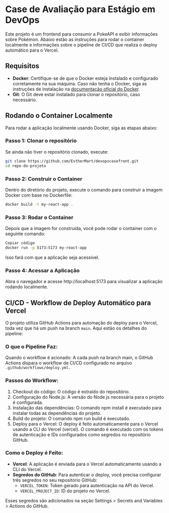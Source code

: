 # Case de Avaliação para Estágio em DevOps

Este projeto é um frontend para consumir a PokeAPI e exibir informações sobre Pokémon. Abaixo estão as instruções para rodar o container localmente e informações sobre o pipeline de CI/CD que realiza o deploy automático para o Vercel.

## Requisitos

- **Docker**: Certifique-se de que o Docker esteja instalado e configurado corretamente na sua máquina. Caso não tenha o Docker, siga as instruções de instalação na [documentação oficial do Docker](https://docs.docker.com/get-docker/).
- **Git**: O Git deve estar instalado para clonar o repositório, caso necessário.

## Rodando o Container Localmente

Para rodar a aplicação localmente usando Docker, siga as etapas abaixo:

### Passo 1: Clonar o repositório

Se ainda não tiver o repositório clonado, execute:

```bash
git clone https://github.com/EstherMart/devopscasefront.git
cd repo-do-projeto
```

### Passo 2: Construir o Container
Dentro do diretório do projeto, execute o comando para construir a imagem Docker com base no Dockerfile:

```bash
docker build -t my-react-app .
```

### Passo 3: Rodar o Container
Depois que a imagem for construída, você pode rodar o container com o seguinte comando:

```bash
Copiar código
docker run -p 5173:5173 my-react-app
```

Isso fará com que a aplicação seja acessível.

### Passo 4: Acessar a Aplicação
Abra o navegador e acesse http://localhost:5173 para visualizar a aplicação rodando localmente.

## CI/CD - Workflow de Deploy Automático para Vercel
O projeto utiliza GitHub Actions para automação do deploy para o Vercel, toda vez que há um push na branch ```main```. Aqui estão os detalhes do pipeline:

### O que o Pipeline Faz:

Quando o workflow é acionado: A cada push na branch main, o GitHub Actions dispara o workflow de CI/CD configurado no arquivo ```.github/workflows/deploy.yml.```

### Passos do Workflow:

1. Checkout do código: O código é extraído do repositório.
2. Configuração do Node.js: A versão do Node.js necessária para o projeto é configurada.
3. Instalação das dependências: O comando npm install é executado para instalar todas as dependências do projeto.
4. Build do projeto: O comando npm run build é executado.
5. Deploy para o Vercel: O deploy é feito automaticamente para o Vercel usando a CLI do Vercel (vercel). O comando é executado com os tokens de autenticação e IDs configurados como segredos no repositório GitHub.

### Como o Deploy é Feito:

- **Vercel**: A aplicação é enviada para o Vercel automaticamente usando a CLI do Vercel.
- **Segredos do GitHub**: Para autenticar o deploy, você precisa configurar três segredos no seu repositório GitHub:
   - ```VERCEL_TOKEN```: Token gerado para autenticação na API do Vercel.
   - ```VERCEL_PROJECT_ID```: ID do projeto no Vercel.

Esses segredos são adicionados na seção Settings > Secrets and Variables > Actions do GitHub.
